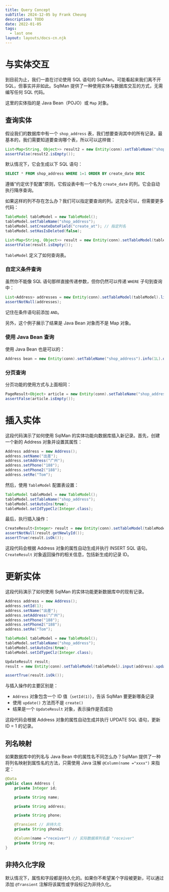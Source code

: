```yaml
---
title: Query Concept
subTitle: 2024-12-05 by Frank Cheung
description: TODO
date: 2022-01-05
tags:
  - last one
layout: layouts/docs-cn.njk
---
```


# 与实体交互
到目前为止，我们一直在讨论使用 SQL 语句的 SqlMan。可能看起来我们离不开 SQL，但事实并非如此。SqlMan 提供了一种使用实体与数据库交互的方式，无需编写任何 SQL 代码。

这里的实体指的是 Java Bean（POJO）或 `Map` 对象。

## 查询实体

假设我们的数据库中有一个 `shop_address` 表，我们想要查询其中的所有记录。最基本的，我们需要知道要查询哪个表，所以可以这样做：

```java
List<Map<String, Object>> result2 = new Entity(conn).setTableName("shop_address").list().queryList();
assertFalse(result2.isEmpty());
```

默认情况下，它会生成以下 SQL 语句：

```sql
SELECT * FROM shop_address WHERE 1=1 ORDER BY create_date DESC
```

遵循"约定优于配置"原则，它假设表中有一个名为 `create_date` 的列。它会自动执行降序查询。

如果这样的列不存在怎么办？我们可以指定要查询的列。这完全可以，但需要更多代码：

```java
TableModel tableModel = new TableModel();
tableModel.setTableName("shop_address");
tableModel.setCreateDateField("create_at"); // 指定列名
tableModel.setHasIsDeleted(false);

List<Map<String, Object>> result = new Entity(conn).setTableModel(tableModel).list().queryList();
assertFalse(result.isEmpty());
```

`TableModel` 定义了如何查询表。

### 自定义条件查询

虽然你不能像 SQL 语句那样直接传递参数，但你仍然可以传递 `WHERE` 子句到查询中：

```java
List<Address> addresses = new Entity(conn).setTableModel(tableModel).list("AND stat = 1").queryList(Address.class);
assertNotNull(addresses);
```

记住在条件语句前添加 `AND`。

另外，这个例子展示了结果是 Java Bean 对象而不是 Map 对象。

### 使用 Java Bean 查询
使用 Java Bean 也是可以的：

```java
Address bean = new Entity(conn).setTableName("shop_address").info(1L).query(Address.class);
```

### 分页查询
分页功能的使用方式与上面相同：

```java
PageResult<Object> article = new Entity(conn).setTableName("shop_address").list().page();
assertFalse(article.isEmpty());
```

# 插入实体
这段代码演示了如何使用 SqlMan 的实体功能向数据库插入新记录。首先，创建一个新的 Address 对象并设置其属性：

```java
Address address = new Address();
address.setName("出差");
address.setAddress("广州");
address.setPhone("188");
address.setPhone2("188");
address.setRe("Tom");
```

然后，使用 `TableModel` 配置表设置：

```java
TableModel tableModel = new TableModel();
tableModel.setTableName("shop_address");
tableModel.setAutoIns(true);
tableModel.setIdTypeClz(Integer.class);
```

最后，执行插入操作：

```java
CreateResult<Integer> result = new Entity(conn).setTableModel(tableModel).input(address).create(Integer.class);
assertNotNull(result.getNewlyId());
assertTrue(result.isOk());
```

这段代码会根据 Address 对象的属性自动生成并执行 INSERT SQL 语句。`CreateResult` 对象返回操作的相关信息，包括新生成的记录 ID。

# 更新实体

这段代码演示了如何使用 SqlMan 的实体功能更新数据库中的现有记录。

```java
Address address = new Address();
address.setId(1);
address.setName("出差");
address.setAddress("广州");
address.setPhone("188");
address.setPhone2("188");
address.setRe("Tom");

TableModel tableModel = new TableModel();
tableModel.setTableName("shop_address");
tableModel.setAutoIns(true);
tableModel.setIdTypeClz(Integer.class);

UpdateResult result;
result = new Entity(conn).setTableModel(tableModel).input(address).update();

assertTrue(result.isOk());
```

与插入操作的主要区别是：

- `Address` 对象包含一个 ID 值（`setId(1)`），告诉 SqlMan 要更新哪条记录
- 使用 `update()` 方法而不是 `create()`
- 结果是一个 `UpdateResult` 对象，表示操作是否成功

这段代码会根据 Address 对象的属性自动生成并执行 UPDATE SQL 语句，更新 ID = 1 的记录。

## 列名映射
如果数据库中的列名与 Java Bean 中的属性名不同怎么办？SqlMan 提供了一种将列名映射到属性名的方法，只需使用 Java 注解 `@Column(name ="xxxx")` 来指定：

```java
@Data
public class Address {
    private Integer id;

    private String name;

    private String address;

    private String phone;

    @Transient // 非持久化
    private String phone2;

    @Column(name ="receiver") // 实际数据库列名是 "receiver"
    private String re;
}
```

## 非持久化字段
默认情况下，属性和字段都是持久化的。如果你不希望某个字段被更新，可以通过添加 `@Transient` 注解将该属性或字段标记为非持久化。
